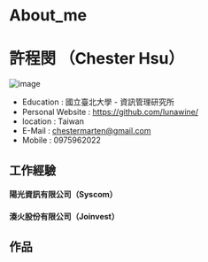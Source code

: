 # About_me

# 許程閔 （Chester Hsu）
![image]()

* Education : 國立臺北大學 - 資訊管理研究所
* Personal Website : https://github.com/lunawine/
* location : Taiwan
* E-Mail : chestermarten@gmail.com
* Mobile : 0975962022

## 工作經驗

#### 陽光資訊有限公司（Syscom）


#### 湊火股份有限公司（Joinvest）

#### 
## 作品

